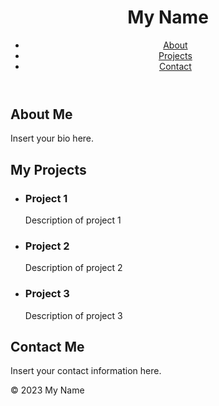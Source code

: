 <!DOCTYPE html>
<html lang="en">
<head>
  <meta charset="UTF-8">
  <title>My GitHub Page</title>
  <link rel="stylesheet" href="style.css">
</head>
<body>
  <header>
    <h1>My Name</h1>
    <nav>
      <ul>
        <li><a href="#about">About</a></li>
        <li><a href="#projects">Projects</a></li>
        <li><a href="#contact">Contact</a></li>
      </ul>
    </nav>
  </header>
  <main>
    <section id="about">
      <h2>About Me</h2>
      <p>Insert your bio here.</p>
    </section>
    <section id="projects">
      <h2>My Projects</h2>
      <ul>
        <li>
          <h3>Project 1</h3>
          <p>Description of project 1</p>
        </li>
        <li>
          <h3>Project 2</h3>
          <p>Description of project 2</p>
        </li>
        <li>
          <h3>Project 3</h3>
          <p>Description of project 3</p>
        </li>
      </ul>
    </section>
    <section id="contact">
      <h2>Contact Me</h2>
      <p>Insert your contact information here.</p>
    </section>
  </main>
  <footer>
    <p>&copy; 2023 My Name</p>
  </footer>
</body>
</html>
